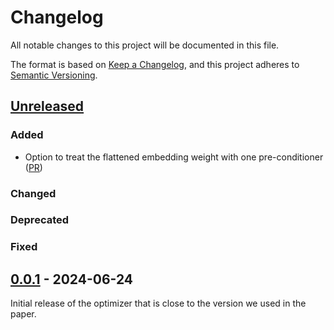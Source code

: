 # Changelog

All notable changes to this project will be documented in this file.

The format is based on [Keep a Changelog](https://keepachangelog.com/en/1.0.0/),
and this project adheres to [Semantic
Versioning](https://semver.org/spec/v2.0.0.html).

## [Unreleased]

### Added

- Option to treat the flattened embedding weight with one pre-conditioner
  ([PR](https://github.com/f-dangel/sirfshampoo/pull/36))

### Changed

### Deprecated

### Fixed

## [0.0.1] - 2024-06-24

Initial release of the optimizer that is close to the version we used in the paper.

[unreleased]: https://github.com/f-dangel/sirfshampoo/compare/v0.0.1...HEAD
[0.0.1]: https://github.com/f-dangel/sirfshampoo/compare/c97d2915d7cbed98ab9e24bee30cf1f1274fa29d...v0.0.1
